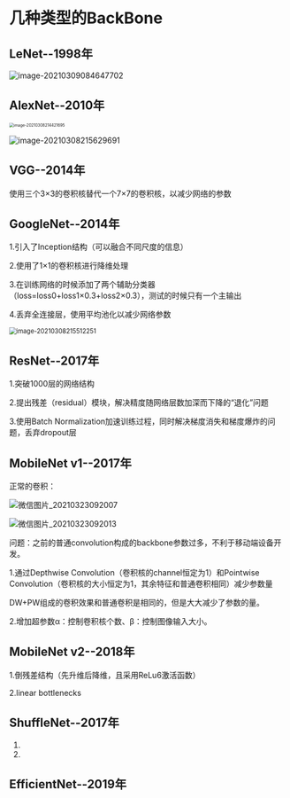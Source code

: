 # **几种类型的BackBone**

## LeNet--1998年

![image-20210309084647702](C:\Users\HUWEI\AppData\Roaming\Typora\typora-user-images\image-20210309084647702.png)

## AlexNet--2010年

<img src="C:\Users\HUWEI\AppData\Roaming\Typora\typora-user-images\image-20210308214421695.png" alt="image-20210308214421695" style="zoom:50%;" />

![image-20210308215629691](C:\Users\HUWEI\AppData\Roaming\Typora\typora-user-images\image-20210308215629691.png)

## VGG--2014年

使用三个3×3的卷积核替代一个7×7的卷积核，以减少网络的参数

## GoogleNet--2014年

1.引入了Inception结构（可以融合不同尺度的信息）

2.使用了1×1的卷积核进行降维处理

3.在训练网络的时候添加了两个辅助分类器（loss=loss0+loss1×0.3+loss2×0.3），测试的时候只有一个主输出

4.丢弃全连接层，使用平均池化以减少网络参数

<img src="C:\Users\HUWEI\AppData\Roaming\Typora\typora-user-images\image-20210308215512251.png" alt="image-20210308215512251" style="zoom:80%;" />

## ResNet--2017年

1.突破1000层的网络结构

2.提出残差（residual）模块，解决精度随网络层数加深而下降的“退化”问题

3.使用Batch Normalization加速训练过程，同时解决梯度消失和梯度爆炸的问题，丢弃dropout层

## MobileNet v1--2017年

正常的卷积：

![微信图片_20210323092007](D:\Users\HUWEI\Desktop\微信图片_20210323092007.png)

![微信图片_20210323092013](D:\Users\HUWEI\Desktop\微信图片_20210323092013.png)

问题：之前的普通convolution构成的backbone参数过多，不利于移动端设备开发。

1.通过Depthwise Convolution（卷积核的channel恒定为1）和Pointwise Convolution（卷积核的大小恒定为1，其余特征和普通卷积相同）减少参数量

DW+PW组成的卷积效果和普通卷积是相同的，但是大大减少了参数的量。

2.增加超参数α：控制卷积核个数、β：控制图像输入大小。

## MobileNet v2--2018年

1.倒残差结构（先升维后降维，且采用ReLu6激活函数）

2.linear bottlenecks

## ShuffleNet--2017年

1.

2.

## EfficientNet--2019年



